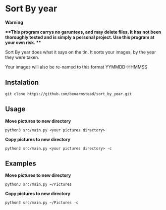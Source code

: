 # Sort By year  

**Warning**

__**This program carrys no garuntees, and may delete files. It has not been thoroughly tested and is simply a personal project. Use this program at your own risk. **__ 

Sort By year does what it says on the tin. It sorts your images, by the year they were taken.

Your images will also be re-named to this format YYMMDD-HHMMSS

## Instalation

`git clone https://github.com/benarmstead/sort_by_year.git`

## Usage


**Move pictures to new directory**

`python3 src/main.py <your pictures directory>`

**Copy pictures to new directory**

`python3 src/main.py <your pictures directory> -c`

## Examples

**Move pictures to new directory**

`python3 src/main.py ~/Pictures`

**Copy pictures to new directory**

`python3 src/main.py ~/Pictures -c`
